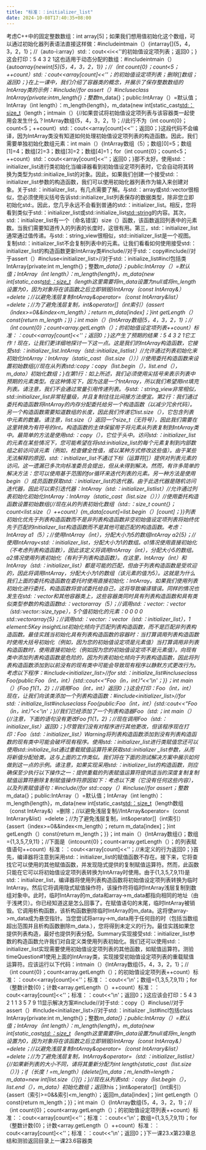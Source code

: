 ```yaml
---
title: "标准：：initializer_list"
date: 2024-10-08T17:40:35+08:00
---
```


考虑C++中的固定整数数组：int array[5]；如果我们想用值初始化这个数组，可以通过初始化器列表语法直接这样做：#include<iostream>intmain（）{intarray[]{5，4，3，2，1}；//（auto-i:array）std:：cout<<i<<''的初始值设定项列表；返回0；}这会打印：5 4 3 2 1这也适用于动态分配的数组：#include<iostream>intmain（）{auto*array{newint[5]{5，4，3，2，1}}；//（int count{0}；count<5；++count）std:：cout<<array[count]<<''；的初始值设定项列表；删除[]数组；返回0；}在上一课中，我们介绍了容器类的概念，并展示了保存整数数组的IntArray类的示例：#include<cassert>//for assert（）#incluse<iostream>class IntArray{private:intm_length{}；整数*m_data{}；public:IntArray（）=默认值；IntArray（int length）：m_length{length}，m_data{new int[static_cast<std:：size_t>（length；intmain（）{//如果尝试将初始值设定项列表与该容器类一起使用会发生什么？IntArray数组{5，4，3，2，1}；//此行不为（int count{0}；count<5；++count）std:：cout<<array[count]<<''；返回0；}这段代码不会编译，因为IntArray类没有知道如何处理初始值设定项列表的构造函数。因此，我们需要单独初始化数组元素：int main（）{IntArray数组（5）；数组[0]=5；数组[1]=4；数组[2]=3；数组[3]=2；数组[4]=1；for（int count{0}；count<5；++count）std:：cout<<array[count]<<''；返回0；}那不太好。使用std:：initializer_list进行类初始化当编译器看到初始值设定项列表时，它会自动将其转换为类型为std::initialize_list的对象。因此，如果我们创建一个接受std:：initializer_list参数的构造函数，我们可以使用初始化器列表作为输入来创建对象。关于std:：initializer_list，有几点需要了解。与std:：array或std:∶vector很相似，您必须使用尖括号告诉std::initializer_list列表保存的数据类型，除非您立即初始化std:。因此，您几乎永远不会看到普通的std:：initializer_list。相反，您将看到类似于std:：initializer_list<int>或std:∶initialize_list<std::string>的内容。其次，std:：initializer_list有一个（命名错误）size（）函数，该函数返回列表中的元素数。当我们需要知道传入的列表的长度时，这很有用。第三，std:：initializer_list通常通过值传递。与std:：string_view很相似，std::initializer_list是一个视图。复制std:：initializer_list不会复制列表中的元素。让我们看看如何使用接受std:：initializer_list的构造函数更新IntArray类#include<algorithm>//对于std:：copy#include<cassert>//对于assert（）#incluse<initializer_list>//对于std:：initialize_list#incl包括<iostream>类IntArray{private:int m_length{}；整数*m_data{}；public:IntArray（）=默认值；IntArray（int length）：m_length{length}，m_data{new int[static_cast<std:：size_t>（length这里需要将m_data设置为null或将m_length设置为0，因为对象将在该函数之后立即销毁}IntArray（const IntArray&）=delete；//以避免浅层复制IntArray&operator=（const IntArrary&list）=delete；//为了避免浅层复制，int&operator[]（int索引）{assert（index>=0&&index<m_length）；return m_data[index]；}int getLength（）const{return m_length；}}；int main（）{IntArray数组{5，4，3，2，1}；//（int count{0}；count<array.getLength（）；的初始值设定项列表++count）标准：：cout<<array[count]<<''；返回0；}这产生了预期的结果：5 4 3 2 1它工作！现在，让我们更详细地探讨一下这一点。这是我们的IntArray构造函数，它接受std:：initializer_list<int>.IntArray（std::initialize_list<int>list）//允许通过列表初始化来初始化IntArray：IntArray（static_cast<int>（list.size（）））//使用委托构造函数来设置初始数组{//现在从列表std:∶copy：copy（list.begin（），list.end（），m_data）初始化数组；}在第1行：如上所述，我们必须使用尖括号来表示列表中预期的元素类型。在这种情况下，因为这是一个IntArray，所以我们希望用int填充列表。请注意，我们不会通过常量引用传递列表。与std:：string_view非常相似，std::initializer_list非常轻量级，并且复制往往比间接方法便宜。第2行：我们通过委托构造函数将IntArray的内存分配委托给另一个构造函数（以减少冗余代码）。另一个构造函数需要知道数组的长度，因此我们传递它list.size（），它包含列表中元素的数量。请注意，list.size（）返回一个size_t（无符号），因此我们需要在这里转换为有符号的int。构造函数的主体保留用于将元素从列表复制到IntArray类中。最简单的方法是使用std:：copy（），它位于<algorithm>头中。访问std:：initializer_list的元素在某些情况下，您可能希望在将std:initialize_list的每个元素复制到内部数组之前访问该元素（例如，检查健全性值，或以某种方式修改这些值）。由于某些无法解释的原因，std:：initializer_list不通过下标（运算符[]）提供对列表元素的访问。这一遗漏已多次向标准委员会提出，但从未得到解决。然而，有许多简单的解决方法：您可以使用基于范围的for循环来迭代列表的元素。另一种方法是使用begin（）成员函数获取std:：initializer_list的迭代器。由于此迭代器是随机访问迭代器，因此可以索引迭代器：IntArray（std:：initializer_list<int>list）//允许通过列表初始化初始化IntArray：IntArray（static_cast<int>（list.size（）））//使用委托构造函数设置初始数组{//现在从的列表初始化数组（std::：size_t count{}；count<list.size（）++count）{m_data[count]=list.begin（）[count]；}}列表初始化优先于列表构造函数而不是非列表构造函数非空初始值设定项列表将始终优先于匹配的initializer_list构造函数而不是其他可能匹配的构造函数。考虑：IntArray a1（5）；//使用IntArray（int），分配大小为5的数组IntArray a2{5}；//使用IntArray<std:：initializer_list<int>，分配大小为1的数组。a1情况使用直接初始化（不考虑列表构造函数），因此该定义将调用IntArray（int），分配大小5的数组。a2情况使用列表初始化（有利于列表构造函数）。在这里，IntArray（int）和IntArray（std:：initializer_list<int>）都是可能的匹配，但由于列表构造函数是受欢迎的，因此将调用IntArray，分配大小为1的数组（该元素的值为5）。这就是为什么我们上面的委托构造函数在委托时使用直接初始化：IntArray。如果我们使用列表初始化进行委托，构造函数将尝试委托给自己，这将导致编译错误。同样的情况也发生在std:：vector和其他容器类上，这些容器类同时具有列表构造函数和具有类似类型参数的构造函数td:：vector<int>array（5）；//调用std:：vector:：vector（std:∶vector:∶size_type），5个值初始化的元素：0 0 0 0 std::vector<int>array{5}；//调用std:：vector:：vector（std:：initializer_list<int>），1 element:5Key insightList初始化倾向于匹配列表构造函数，而不是匹配非列表构造函数。最佳实践当初始化具有列表构造函数的容器时：当打算调用列表构造函数时使用大括号初始化（例如，因为您的初始值设定项是元素值）当打算调用非列表构造函数时，使用直接初始化（例如因为您的初始值设定项不是元素值）。向现有类中添加列表构造函数是危险的，因为列表初始化倾向于列表构造函数，因此将列表构造函数添加到以前没有的现有类中可能会导致现有程序以静默方式更改行为。考虑以下程序：#include<initializer_list>//for std:：initialize_list#incluse<iostream>class Foo{public:Foo（int，int）{std::cout<<“Foo（in，int）”<<'\n'；}}；int main（）{Foo f1{1，2}；//调用Foo（int，int）返回0；}这会打印：Foo（int，int）现在，让我们向该类添加一个列表构造函数：#include<initializer_list>//for std:：initialize_list#incluse<iostream>class Foo{public:Foo（int，int）{std:∶cout<<“Foo（in，int）”<<'\n'；}//我们已经添加了一个列表构造器Foo（std:；int main（）{//注意，下面的语句没有更改Foo f1{1，2}；//现在调用Foo（std:：initializer_list<int>）返回0；}尽管我们没有对程序进行其他更改，但该程序现在打印：Foo（std:：initializer_list<int>）Warning将列表构造函数添加到没有列表构造函数的现有类中可能会破坏现有程序。使用std:：initializer_list进行类赋值您还可以使用std::initialize_list通过重载赋值运算符来获取std::initializer _list参数，从而将新值分配给类。这与上面的工作类似。我们将在下面的测试解决方案中展示如何做到这一点的示例。请注意，如果实现采用std:：initializer_list的构造函数，则应确保至少执行以下操作之一：提供重载的列表赋值运算符提供适当的深度复制复制赋值运算符删除复制赋值操作符原因如下：考虑以下类（它没有任何这些内容），以及列表赋值语句：#include<algorithm>//for std::copy（）#incluse<cassert>//for assert；整数*m_data{}；public:IntArray（）=默认值；IntArray（int length）：m_length{length}，m_data{new int[static_cast<std:：size_t>（length数组（const IntArray&）=删除；//以避免浅层复制//IntArray&operator=（const IntArrary&list）=delete；//为了避免浅层复制，int&operator[]（int索引）{assert（index>=0&&index<m_length）；return m_data[index]；}int getLength（）const{return m_length；}}；int main（）{IntArray数组{}；数组={1,3,5,7,9,11}；//下面是（intcount{0}；count<array.getLength（）；的列表赋值语句++count）标准：：cout<<array[count]<<''；//未定义的行为返回0；}首先，编译器将注意到采用std:：initializer_list的赋值函数不存在。接下来，它将查找它可以使用的其他赋值函数，并发现隐式提供的复制赋值运算符。然而，此函数只能在它可以将初始值设定项列表转换为IntArray时使用。由于{1,3,5,7,9,11}是std:：initializer_list，编译器将使用列表构造函数将初始值设定项列表转换为临时IntArray。然后它将调用隐式赋值操作符，该操作符将临时IntArray浅层复制到数组对象中。此时，临时IntArray的m_data和array->m_data都指向相同的地址（由于浅拷贝）。你已经知道这是怎么回事了。在赋值语句的末尾，临时IntArray被销毁。它调用析构函数，该析构函数删除临时IntArray的m_data。这将使array->m_data成为悬空指针。当您尝试将array->m_data用于任何目的时（包括当数组超出范围并且析构函数删除m_data.），您将得到未定义的行为。最佳实践如果您提供列表构造，最好也提供列表分配。Summary实现接受std:：initializer_list参数的构造函数允许我们对自定义类使用列表初始化。我们还可以使用std:：initializer_list实现需要使用初始值设定项列表的其他函数，如赋值运算符。测验timeQuestion#1使用上面的IntArray类，实现接受初始值设定项列表的重载赋值运算符。应该运行以下代码：intmain（）{IntArray数组{5，4，3，2，1}；//（int count{0}；count<array.getLength（）；的初始值设定项列表++count）标准：：cout<<array[count]<<''；标准：：cout<<'\n'；数组={1,3,5,7,9,11}；for（整数计数{0}；计数<array.getLength（）++count）标准：：cout<<array[count]<<''；标准：：cout<<'\n'；返回0；}这应该会打印：5 4 3 2 1 1 3 5 7 9 11显示解决方案#include<algorithm>//对于std:：copy（）#incluse<cassert>//对于assert（）#include<initializer_list>//对于std:：initializer _list#incl包括<iostream>class IntArray{private:int m_length{}；整数*m_data{}；public:IntArray（）=默认值；IntArray（int length）：m_length{length}，m_data{new int[static_cast<std:：size_t>（length这里需要将m_data设置为null或将m_length设置为0，因为对象将在该函数之后立即销毁}IntArray（const IntArray&）=delete；//以避免浅层复制IntArray&operator=（const IntArrary&list）=delete；//为了避免浅层复制，IntArray&operator=（std:：initializer_list<int>list）{//如果新列表的大小不同，请将其重新分配为int length{static_cast<int>（list.size（））}；if（长度！=m_length）{delete[]m_data；m_lendth=length；m_data=new int[list.size（）]{}；}//现在从列表std:：copy（list.begin（），list.end（），m_data）初始化数组；返回*this；}int&operator[]（int索引）{assert（索引>=0&&索引<m_length）；返回m_data[index]；}int getLength（）const{return m_length；}}；int main（）{IntArray数组{5，4，3，2，1}；//（int count{0}；count<array.getLength（）；的初始值设定项列表++count）标准：：cout<<array[count]<<''；标准：：cout<<'\n'；数组={1,3,5,7,9,11}；for（整数计数{0}；计数<array.getLength（）++count）标准：：cout<<array[count]<<''；标准：：cout<<'\n'；返回0；}下一课23.x第23章总结和测验返回目录上一课23.6容器类

